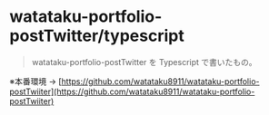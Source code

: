 # watataku-portfolio-postTwitter/typescript

> watataku-portfolio-postTwitter を Typescript で書いたもの。

 ※本番環境 → [https://github.com/watataku8911/watataku-portfolio-postTwiiter](https://github.com/watataku8911/watataku-portfolio-postTwiiter)
